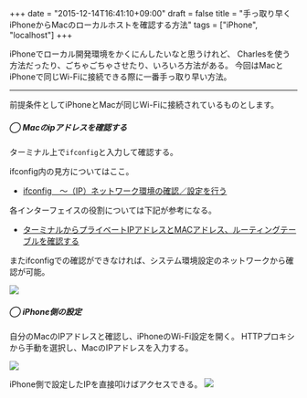 +++
date = "2015-12-14T16:41:10+09:00"
draft = false
title = "手っ取り早くiPhoneからMacのローカルホストを確認する方法"
tags = ["iPhone", "localhost"]
+++

iPhoneでローカル開発環境をかくにんしたいなと思うけれど、
Charlesを使う方法だったり、ごちゃごちゃさせたり、いろいろ方法がある。
今回はMacとiPhoneで同じWi-Fiに接続できる際に一番手っ取り早い方法。

<hr>

前提条件としてiPhoneとMacが同じWi-Fiに接続されているものとします。

##### ◯ Macのipアドレスを確認する

ターミナル上で`ifconfig`と入力して確認する。

ifconfig内の見方についてはここ。

- [ifconfig　～（IP）ネットワーク環境の確認／設定を行う](http://www.atmarkit.co.jp/ait/articles/0109/29/news004.html)


各インターフェイスの役割については下記が参考になる。

- [ターミナルからプライベートIPアドレスとMACアドレス、ルーティングテーブルを確認する](http://bambinya.hateblo.jp/entry/2015/04/04/234428)

またifconfigでの確認ができなければ、システム環境設定のネットワークから確認が可能。

![](https://www.evernote.com/l/AHWkah5P951L7LCfLBTtPbZVz9miBB-hptcB/image.png)

##### ◯ iPhone側の設定

自分のMacのIPアドレスと確認し、iPhoneのWi-Fi設定を開く。
HTTPプロキシから手動を選択し、MacのIPアドレスを入力する。

![](https://www.evernote.com/l/AHVh_WX90mdKrrXSMLQYw8hVFOwR_lOxmboB/image.jpg)

iPhone側で設定したIPを直接叩けばアクセスできる。
![](https://www.evernote.com/l/AHWUMT8vaWBG2KRS1P_yJj8tahEkoZX4egoB/image.jpg)